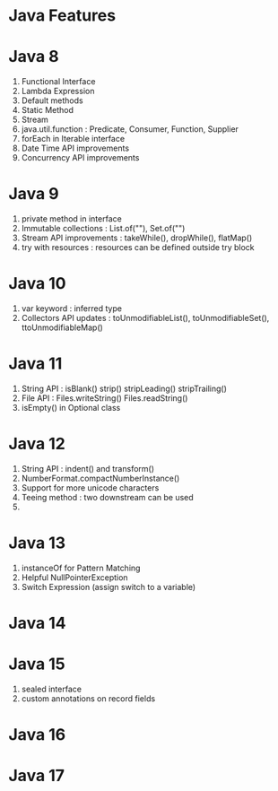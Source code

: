 # Java Features

# Java 8
1. Functional Interface
2. Lambda Expression
3. Default methods
4. Static Method
5. Stream
6. java.util.function : Predicate, Consumer, Function, Supplier
7. forEach in Iterable interface
8. Date Time API improvements
9. Concurrency API improvements

# Java 9
1. private method in interface
2. Immutable collections : List.of(""), Set.of("") 
3. Stream API improvements : takeWhile(), dropWhile(), flatMap()
4. try with resources : resources can be defined outside try block

# Java 10
1. var keyword : inferred type
2. Collectors API updates : toUnmodifiableList(), toUnmodifiableSet(), ttoUnmodifiableMap()

# Java 11
1. String API : isBlank() strip() stripLeading() stripTrailing()
2. File API : Files.writeString() Files.readString()
3. isEmpty() in Optional class

# Java 12
1. String API : indent() and transform()
2. NumberFormat.compactNumberInstance()
3. Support for more unicode characters
4. Teeing method : two downstream can be used
5. 

# Java 13
1. instanceOf for Pattern Matching
2. Helpful NullPointerException
3. Switch Expression (assign switch to a variable)

# Java 14

# Java 15
1. sealed interface
2. custom annotations on record fields

# Java 16

# Java 17
